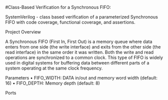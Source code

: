 #Class-Based Verification for a Synchronous FIFO:

SystemVerilog - class based verification of a parameterized Synchronous FIFO with code coverage, functional coverage, and assertions.

Project Overview

A Synchronous FIFO (First In, First Out) is a memory queue where data enters from one side (the write interface) and exits from the other side (the read interface) in the same order it was written. Both the write and read operations are synchronized to a common clock. This type of FIFO is widely used in digital systems for buffering data between different parts of a system operating at the same clock frequency.

Parameters
• FIFO_WIDTH: DATA in/out and memory word width (default: 16)
• FIFO_DEPTH: Memory depth (default: 8)

Ports 
